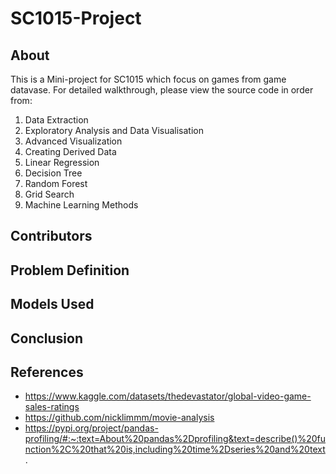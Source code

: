 # SC1015-Project

## About
This is a Mini-project for SC1015 which focus on games from game datavase. For detailed walkthrough, please view the source code in order from:
1. Data Extraction
2. Exploratory Analysis and Data Visualisation
3. Advanced Visualization
4. Creating Derived Data
5. Linear Regression
6. Decision Tree
7. Random Forest
8. Grid Search
9. Machine Learning Methods



## Contributors

## Problem Definition

## Models Used

## Conclusion

## References
- https://www.kaggle.com/datasets/thedevastator/global-video-game-sales-ratings
- https://github.com/nicklimmm/movie-analysis
- https://pypi.org/project/pandas-profiling/#:~:text=About%20pandas%2Dprofiling&text=describe()%20function%2C%20that%20is,including%20time%2Dseries%20and%20text.
